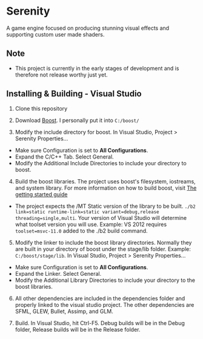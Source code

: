 # Serenity
A game engine focused on producing stunning visual effects and supporting custom user made shaders.

Note
----
* This project is currently in the early stages of development and is therefore not release worthy just yet.

Installing & Building - Visual Studio
-------------------------------------

1. Clone this repository

2. Download [Boost](http://www.boost.org/users/history/version_1_64_0.html). I personally put it into `C:/boost/`

3. Modify the include directory for boost. In Visual Studio, Project > Serenity Properties...
  - Make sure Configuration is set to **All Configurations**.
  - Expand the C/C++ Tab. Select General.
  - Modify the Additional Include Directories to include your directory to boost.

4. Build the boost libraries. The project uses boost's filesystem, iostreams, and system library. For more information on how to build boost, visit [The getting started guide](http://www.boost.org/doc/libs/1_64_0/more/getting_started/windows.html)
  - The project expects the /MT Static version of the library to be built. `./b2 link=static runtime-link=static variant=debug,release threading=single,multi`. Your version of Visual Studio will determine what toolset version you will use. Example: VS 2012 requires `toolset=msvc-11.0` added to the ./b2 build command.

5. Modify the linker to include the boost library directories. Normally they are built in your directory of boost under the stage/lib folder. Example: `C:/boost/stage/lib`. In Visual Studio, Project > Serenity Properties...
  - Make sure Configuration is set to **All Configurations**.
  - Expand the Linker. Select General.
  - Modify the Additional Library Directories to include your directory to the boost libraries.

6. All other dependencies are included in the dependencies folder and properly linked to the visual studio project. The other dependencies are SFML, GLEW, Bullet, Assimp, and GLM.

7. Build. In Visual Studio, hit Ctrl-F5. Debug builds will be in the Debug folder, Release builds will be in the Release folder.
